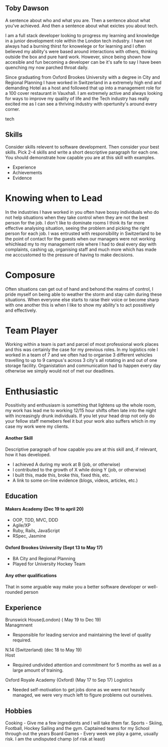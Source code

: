 ## Toby Dawson

A sentence about who and what you are. Then a sentence about what you've achieved. And then a sentence about what exictes you about tech.

I am a full stack developer looking to progress my learning and knowledge in a junior development role within the London tech industry. I have not always had a burning thirst for knowelege or for learning and I often believed my ability's were based around interactions with others, thinking outside the box and pure hard work. However, since being shown how accesible and fun becoming a developer can be it's safe to say I have been quenching my now parched throat daily.

Since graduating from Oxford Brookes University with a degree in City and Regional Planning I have worked in Switzerland in a extremely high end and demanding Hotel as a host and followed that up into a management role for a 100 cover restaurant in Vauxhall. I am extremely active and always looking for ways to improve my quality of life and the Tech industry has really excited me as I can see a thriving industry with opertunity's around every corner. 

tech
## Skills

Consider skills relevent to software development. Then consider your best skills. Pick 2-4 skills and write a short descriptive paragraph for each one. You should demonstrate how capable you are at this skill with examples.


- Experience
- Achievements
- Evidence

# Knowing when to Lead

In the industries I have worked in you often have bossy individuals who do not help situations when they take control when they are not the best person for the job. I don't like to dominate rooms I think its far more effective analysing situation, seeing the problem and picking the right person for each job. I was entrusted with responsibility in Switzerland to be the point of contact for the guests when our managers were not working whichlead my to my management role where I had to deal every day with complaints, cashing up, organising staff and much more which has made me acccustomed to the pressure of having to make decisions.

# Composure

Often situations can get out of hand and behond the realms of control, I pride myself on being able to weather the storm and stay calm during these situations. When everyone else starts to raise their voice or become sharp with one another this is when I like to show my ability's to act possitively and effectively.

# Team Player 

Working within a team is part and parcel of most professional work places and this was certainly the case for my previous roles. In my logistics role I worked in a team of 7 and we often had to organise 3 different vehicles travelling to up to 9 campus's across 3 city's all rotating in and out of one storage facility. Organistation and communication had to happen every day otherwise we simply would not of met our deadlines. 

# Enthusiastic 

Possitivity and enthusiasm is something that lightens up the whole room, my work has lead me to working 12/15 hour shifts often late into the night with increasingly drunk individuals. If you let your head drop not only do your fellow staff memebers feel it but your work also suffers which in my case my work were my clients.

#### Another Skill

Descriptive paragraph of how capable you are at this skill and, if relevant, how it has developed.

- I achieved A during my work at B (job, or otherwise)
- I contributed to the growth of X while doing Y (job, or otherwise)
- I built this, made this, broke this, fixed this, etc.
- A link to some on-line evidence (blogs, videos, articles, etc.)

## Education

#### Makers Academy (Dec 19 to april 20)

- OOP, TDD, MVC, DDD
- Agile/XP
- Ruby, Rails, JavaScript
- RSpec, Jasmine

#### Oxford Brookes University (Sept 13 to May 17)

- BA City and Regional Planning
- Played for University Hockey Team

#### Any other qualifications

That in some arguable way make you a better software developer or well-rounded person

## Experience

Brunswick House(London) ( May 19 to Dec 19)    
Managmnent  
- Responsible for leading service and maintaining the level of quality required. 

N.14 (Switzerland) (dec 18 to May 19)   
Host
- Required undivided attention and commitment for 5 months as well as a large amount of training. 

Oxford Royale Academy (Oxford) (May 17 to Sep 17)
Logistics
- Needed self-motivation to get jobs done as we were not heavily managed, we were very much left to figure problems out ourselves. 


## Hobbies

Cooking - Give me a few ingredients and I will take them far. 
Sports - Skiing, Football, Hockey Sailing and the gym. Captained teams for my School through out the years 
Board Games - Every week we play a game, usually risk. I am the undisputed champ (of risk at least)
